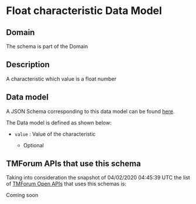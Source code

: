 # Float characteristic Data Model

## Domain

The  schema is part of the  Domain

## Description

A characteristic which value is a float number

## Data model

A JSON Schema corresponding to this data model can be found
[here](https://github.com/tmforum-rand/schemas/blob/candidates/Common/FloatCharacteristic.schema.json).

The Data model is defined as shown below:
- `value` : Value of the characteristic

  - Optional





## TMForum APIs that use this schema

Taking into consideration the snapshot of 04/02/2020 04:45:39 UTC the list of [TMForum Open APIs](https://www.tmforum.org/open-apis/) that uses this schemas is:

Coming soon